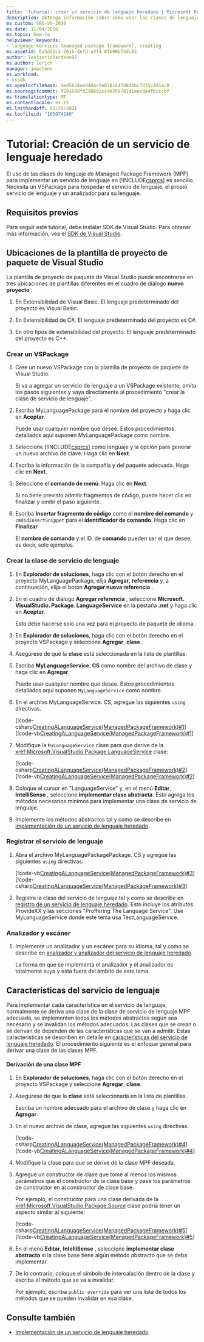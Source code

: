```yaml
---
title: 'Tutorial: crear un servicio de lenguaje heredado | Microsoft Docs'
description: Obtenga información sobre cómo usar las clases de lenguaje de Managed Package Framework para implementar un servicio de lenguaje en Visual C#.
ms.custom: SEO-VS-2020
ms.date: 11/04/2016
ms.topic: how-to
helpviewer_keywords:
- language services [managed package framework], creating
ms.assetid: 6a5dd2c2-261b-4efd-a3f4-8fb90b73dc82
author: leslierichardson95
ms.author: lerich
manager: jmartens
ms.workload:
- vssdk
ms.openlocfilehash: ded5624aed40ac2e878c44fd8dabc7d35c4d1ac8
ms.sourcegitcommit: f2916d8fd296b92cc402597d1d1eecda4f6cccbf
ms.translationtype: MT
ms.contentlocale: es-ES
ms.lasthandoff: 03/25/2021
ms.locfileid: "105074280"
---
```

# <a name="walkthrough-creating-a-legacy-language-service"></a>Tutorial: Creación de un servicio de lenguaje heredado
El uso de las clases de lenguaje de Managed Package Framework (MPF) para implementar un servicio de lenguaje en [!INCLUDE[csprcs](../../data-tools/includes/csprcs_md.md)] es sencillo. Necesita un VSPackage para hospedar el servicio de lenguaje, el propio servicio de lenguaje y un analizador para su lenguaje.

## <a name="prerequisites"></a>Requisitos previos
 Para seguir este tutorial, debe instalar SDK de Visual Studio. Para obtener más información, vea el [SDK de Visual Studio](../../extensibility/visual-studio-sdk.md).

## <a name="locations-for-the-visual-studio-package-project-template"></a>Ubicaciones de la plantilla de proyecto de paquete de Visual Studio
 La plantilla de proyecto de paquete de Visual Studio puede encontrarse en tres ubicaciones de plantillas diferentes en el cuadro de diálogo **nuevo proyecto** :

1. En Extensibilidad de Visual Basic. El lenguaje predeterminado del proyecto es Visual Basic.

2. En Extensibilidad de C#. El lenguaje predeterminado del proyecto es C#.

3. En otro tipos de extensibilidad del proyecto. El lenguaje predeterminado del proyecto es C++.

### <a name="create-a-vspackage"></a>Crear un VSPackage

1. Cree un nuevo VSPackage con la plantilla de proyecto de paquete de Visual Studio.

    Si va a agregar un servicio de lenguaje a un VSPackage existente, omita los pasos siguientes y vaya directamente al procedimiento "crear la clase de servicio de lenguaje".

2. Escriba MyLanguagePackage para el nombre del proyecto y haga clic en **Aceptar**.

    Puede usar cualquier nombre que desee. Estos procedimientos detallados aquí suponen MyLanguagePackage como nombre.

3. Seleccione [!INCLUDE[csprcs](../../data-tools/includes/csprcs_md.md)] como lenguaje y la opción para generar un nuevo archivo de clave. Haga clic en **Next**.

4. Escriba la información de la compañía y del paquete adecuada. Haga clic en **Next**.

5. Seleccione el **comando de menú**. Haga clic en **Next**.

    Si no tiene previsto admitir fragmentos de código, puede hacer clic en finalizar y omitir el paso siguiente.

6. Escriba **Insertar fragmento de código** como el **nombre del comando** y `cmdidInsertSnippet` para el **identificador de comando**. Haga clic en **Finalizar**

    El **nombre de comando** y el ID. de **comando** pueden ser el que desee, es decir, solo ejemplos.

### <a name="create-the-language-service-class"></a>Crear la clase de servicio de lenguaje

1. En **Explorador de soluciones**, haga clic con el botón derecho en el proyecto MyLanguagePackage, elija **Agregar**, **referencia** y, a continuación, elija el botón **Agregar nueva referencia** .

2. En el cuadro de diálogo **Agregar referencia** , seleccione **Microsoft. VisualStudio. Package. LanguageService** en la pestaña **.net** y haga clic en **Aceptar**.

     Esto debe hacerse solo una vez para el proyecto de paquete de idioma.

3. En **Explorador de soluciones**, haga clic con el botón derecho en el proyecto VSPackage y seleccione **Agregar**, **clase**.

4. Asegúrese de que la **clase** está seleccionada en la lista de plantillas.

5. Escriba **MyLanguageService. CS** como nombre del archivo de clase y haga clic en **Agregar**.

     Puede usar cualquier nombre que desee. Estos procedimientos detallados aquí suponen `MyLanguageService` como nombre.

6. En el archivo MyLanguageService. CS, agregue las siguientes `using` directivas.

     [!code-csharp[CreatingALanguageService(ManagedPackageFramework)#1](../../extensibility/internals/codesnippet/CSharp/walkthrough-creating-a-legacy-language-service_1.cs)]
     [!code-vb[CreatingALanguageService(ManagedPackageFramework)#1](../../extensibility/internals/codesnippet/VisualBasic/walkthrough-creating-a-legacy-language-service_1.vb)]

7. Modifique la `MyLanguageService` clase para que derive de la <xref:Microsoft.VisualStudio.Package.LanguageService> clase:

     [!code-csharp[CreatingALanguageService(ManagedPackageFramework)#2](../../extensibility/internals/codesnippet/CSharp/walkthrough-creating-a-legacy-language-service_2.cs)]
     [!code-vb[CreatingALanguageService(ManagedPackageFramework)#2](../../extensibility/internals/codesnippet/VisualBasic/walkthrough-creating-a-legacy-language-service_2.vb)]

8. Coloque el cursor en "LanguageService" y, en el menú **Editar**, **IntelliSense** , seleccione **implementar clase abstracta**. Esto agrega los métodos necesarios mínimos para implementar una clase de servicio de lenguaje.

9. Implemente los métodos abstractos tal y como se describe en [implementación de un servicio de lenguaje heredado](../../extensibility/internals/implementing-a-legacy-language-service2.md).

### <a name="register-the-language-service"></a>Registrar el servicio de lenguaje

1. Abra el archivo MyLanguagePackagePackage. CS y agregue las siguientes `using` directivas:

     [!code-vb[CreatingALanguageService(ManagedPackageFramework)#3](../../extensibility/internals/codesnippet/VisualBasic/walkthrough-creating-a-legacy-language-service_3.vb)]
     [!code-csharp[CreatingALanguageService(ManagedPackageFramework)#3](../../extensibility/internals/codesnippet/CSharp/walkthrough-creating-a-legacy-language-service_3.cs)]

2. Registre la clase del servicio de lenguaje tal y como se describe en [registro de un servicio de lenguaje heredado](../../extensibility/internals/registering-a-legacy-language-service1.md). Esto incluye los atributos ProvideXX y las secciones "Proffering The Language Service". Use MyLanguageService donde este tema usa TestLanguageService.

### <a name="the-parser-and-scanner"></a>Analizador y escáner

1. Implemente un analizador y un escáner para su idioma, tal y como se describe en [analizador y analizador del servicio de lenguaje heredado](../../extensibility/internals/legacy-language-service-parser-and-scanner.md).

     La forma en que se implementa el analizador y el analizador es totalmente suya y está fuera del ámbito de este tema.

## <a name="language-service-features"></a>Características del servicio de lenguaje
 Para implementar cada característica en el servicio de lenguaje, normalmente se deriva una clase de la clase de servicio de lenguaje MPF adecuada, se implementan todos los métodos abstractos según sea necesario y se invalidan los métodos adecuados. Las clases que se crean o se derivan de dependen de las características que se van a admitir. Estas características se describen en detalle en [características del servicio de lenguaje heredado](../../extensibility/internals/legacy-language-service-features1.md). El procedimiento siguiente es el enfoque general para derivar una clase de las clases MPF.

#### <a name="deriving-from-an-mpf-class"></a>Derivación de una clase MPF

1. En **Explorador de soluciones**, haga clic con el botón derecho en el proyecto VSPackage y seleccione **Agregar**, **clase**.

2. Asegúrese de que la **clase** está seleccionada en la lista de plantillas.

     Escriba un nombre adecuado para el archivo de clase y haga clic en **Agregar**.

3. En el nuevo archivo de clase, agregue las siguientes `using` directivas.

     [!code-csharp[CreatingALanguageService(ManagedPackageFramework)#4](../../extensibility/internals/codesnippet/CSharp/walkthrough-creating-a-legacy-language-service_4.cs)]
     [!code-vb[CreatingALanguageService(ManagedPackageFramework)#4](../../extensibility/internals/codesnippet/VisualBasic/walkthrough-creating-a-legacy-language-service_4.vb)]

4. Modifique la clase para que se derive de la clase MPF deseada.

5. Agregue un constructor de clase que tome al menos los mismos parámetros que el constructor de la clase base y pase los parámetros de constructor en al constructor de clase base.

     Por ejemplo, el constructor para una clase derivada de la <xref:Microsoft.VisualStudio.Package.Source> clase podría tener un aspecto similar al siguiente:

     [!code-csharp[CreatingALanguageService(ManagedPackageFramework)#5](../../extensibility/internals/codesnippet/CSharp/walkthrough-creating-a-legacy-language-service_5.cs)]
     [!code-vb[CreatingALanguageService(ManagedPackageFramework)#5](../../extensibility/internals/codesnippet/VisualBasic/walkthrough-creating-a-legacy-language-service_5.vb)]

6. En el menú **Editar**, **IntelliSense** , seleccione **implementar clase abstracta** si la clase base tiene algún método abstracto que se deba implementar.

7. De lo contrario, coloque el símbolo de intercalación dentro de la clase y escriba el método que se va a invalidar.

     Por ejemplo, escriba `public override` para ver una lista de todos los métodos que se pueden invalidar en esa clase.

## <a name="see-also"></a>Consulte también
- [Implementación de un servicio de lenguaje heredado](../../extensibility/internals/implementing-a-legacy-language-service1.md)

